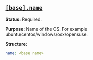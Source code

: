 <a href="#heading--base.name"><h2 id="heading--base.name">`[base].name`</h2></a>

**Status:** Required.

**Purpose:** Name of the OS. For example ubuntu/centos/windows/osx/opensuse.

**Structure:** 

```yaml
name: <base name>
```
